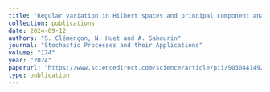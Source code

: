 ```yaml
---
title: "Regular variation in Hilbert spaces and principal component analysis for functional extremes"
collection: publications
date: 2024-09-12
authors: "S. Clémençon, N. Huet and A. Sabourin"
journal: "Stochastic Processes and their Applications"
volume: "174"
year: "2024"
paperurl: "https://www.sciencedirect.com/science/article/pii/S0304414924000814?via%3Dihub"
type: publication
---
```

